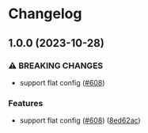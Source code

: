 # Changelog

## 1.0.0 (2023-10-28)


### ⚠ BREAKING CHANGES

* support flat config ([#608](https://github.com/re-taro/fmt/issues/608))

### Features

* support flat config ([#608](https://github.com/re-taro/fmt/issues/608)) ([8ed62ac](https://github.com/re-taro/fmt/commit/8ed62acbaa5018633fc57a361654c2803ca89ef7))
